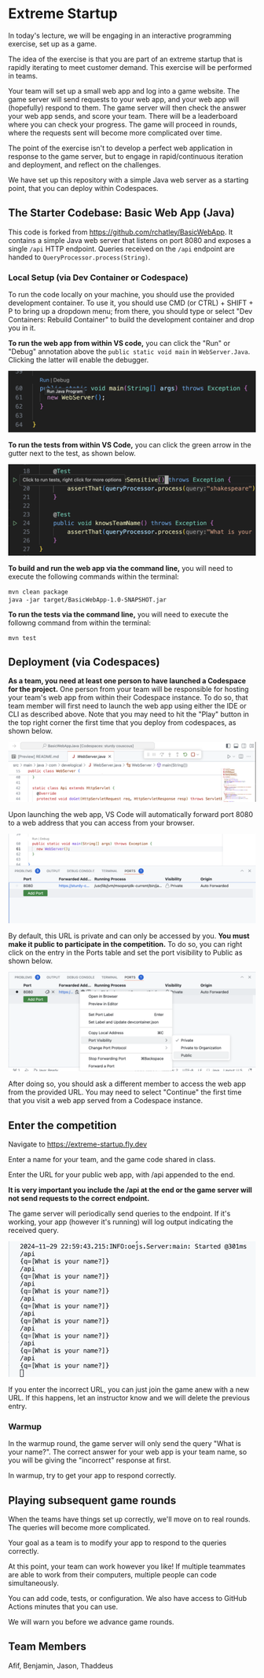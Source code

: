 # Extreme Startup

In today's lecture, we will be engaging in an interactive programming exercise, set up as a game.

The idea of the exercise is that you are part of an extreme startup that is rapidly iterating to meet customer demand.
This exercise will be performed in teams.

Your team will set up a small web app and log into a game website.  The game server will send requests to your web app, and your web app will (hopefully) respond to them.  The game server will then check the answer your web app sends, and score your team.  There will be a leaderboard where you can check your progress.  The game will proceed in rounds, where the requests sent will become more complicated over time.

The point of the exercise isn't to develop a perfect web application in response to the game server, but to engage in rapid/continuous iteration and deployment, and reflect on the challenges.

We have set up this repository with a simple Java web server as a starting point, that you can deploy within Codespaces.

## The Starter Codebase: Basic Web App (Java)

This code is forked from https://github.com/rchatley/BasicWebApp.
It contains a simple Java web server that listens on port 8080 and exposes a single `/api` HTTP endpoint.
Queries received on the `/api` endpoint are handed to `QueryProcessor.process(String)`.

### Local Setup (via Dev Container or Codespace)

To run the code locally on your machine, you should use the provided development container.
To use it, you should use CMD (or CTRL) + SHIFT + P to bring up a dropdown menu; from there, you should type or select "Dev Containers: Rebuild Container" to build the development container and drop you in it.

**To run the web app from within VS code,** you can click the "Run" or "Debug" annotation above the `public static void main` in `WebServer.Java`. Clicking the latter will enable the debugger.

![Launching server in VS Code](./images/launch-vscode.png)

**To run the tests from within VS Code,** you can click the green arrow in the gutter next to the test, as shown below.

![Running tests in VS Code](./images/run-tests.png)

**To build and run the web app via the command line,** you will need to execute the following commands within the terminal:

```
mvn clean package
java -jar target/BasicWebApp-1.0-SNAPSHOT.jar
```

**To run the tests via the command line,** you will need to execute the followng command from within the terminal:

```
mvn test
```

## Deployment (via Codespaces)

**As a team, you need at least one person to have launched a Codespace for the project.**
One person from your team will be responsible for hosting your team's web app from within their Codespace instance.
To do so, that team member will first need to launch the web app using either the IDE or CLI as described above.
Note that you may need to hit the "Play" button in the top right corner the first time that you deploy from codespaces, as shown below.

![First time launch on Codespaces](./images/launch-codespaces.png)

Upon launching the web app, VS Code will automatically forward port 8080 to a web address that you can access from your browser.

![alt text](./images/before-port-adjustment.png)

By default, this URL is private and can only be accessed by you.
**You must make it public to participate in the competition.**
To do so, you can right click on the entry in the Ports table and set the port visibility to Public as shown below.

![alt text](./images/port-adjustment.png)

After doing so, you should ask a different member to access the web app from the provided URL.
You may need to select "Continue" the first time that you visit a web app served from a Codespace instance.

## Enter the competition

Navigate to https://extreme-startup.fly.dev

Enter a name for your team, and the game code shared in class.

Enter the URL for your public web app, with /api appended to the end.

**It is very important you include the /api at the end or the game server will not send requests to the correct endpoint.**

The game server will periodically send queries to the endpoint.
If it's working, your app (however it's running) will log output indicating the received query.

![Example logs](./images/example-request-logs.png)

If you enter the incorrect URL, you can just join the game anew with a new URL.
If this happens, let an instructor know and we will delete the previous entry.

### Warmup

In the warmup round, the game server will only send the query "What is your name?".
The correct answer for your web app is your team name, so you will be giving the "incorrect" response at first.

In warmup, try to get your app to respond correctly.

## Playing subsequent game rounds

When the teams have things set up correctly, we'll move on to real rounds. The queries will become more complicated.

Your goal as a team is to modify your app to respond to the queries correctly.

At this point, your team can work however you like!  If multiple teammates are able to work from their computers, multiple people can code simultaneously.

You can add code, tests, or configuration.
We also have access to GitHub Actions minutes that you can use.

We will warn you before we advance game rounds.

## Team Members
Afif, Benjamin, Jason, Thaddeus
